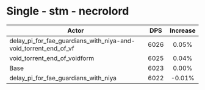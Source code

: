 # Single - stm - necrolord
| Actor | DPS | Increase |
|---|:---:|:---:|
|delay_pi_for_fae_guardians_with_niya-and-void_torrent_end_of_vf|6026|0.05%|
|void_torrent_end_of_voidform|6025|0.04%|
|Base|6023|0.00%|
|delay_pi_for_fae_guardians_with_niya|6022|-0.01%|
